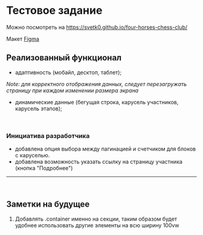 # Тестовое задание
Можно посмотреть на https://svetk0.github.io/four-horses-chess-club/ 

Макет <a href='https://www.figma.com/design/0xXfupPNU3aZxPqFbmhCKb/%D0%94%D0%B8%D0%B7%D0%B0%D0%B9%D0%BD-%D0%B4%D0%BB%D1%8F-%D0%B2%D0%B5%D1%80%D1%81%D1%82%D0%BA%D0%B8-%7C-%D0%A2%D0%B5%D1%81%D1%82%D0%BE%D0%B2%D1%8B%D0%B9-%D0%BB%D0%B5%D0%BD%D0%B4%D0%B8%D0%BD%D0%B3?node-id=0-1&t=sX4Rqo3boGzt5vgZ-0' target='_blank'>Figma</a>
## Реализованный функционал
- адаптивность (мобайл, десктоп, таблет);

<i> Note: для корректного отображения данных, следует перезагружать страницу при каждом изменении размера экрана </i>

- динамические данные (бегущая строка, карусель участников, карусель этапов);

<br>

### Инициатива разработчика
- добавлена опция выбора между пагинацией и счетчиком для блоков с каруселью.
- добавлена возможность указать ссылку на страницу участника (кнопка "Подробнее")

----
<br>

## Заметки на будущее
1. Добавлять .container  именно на секции, таким образом будет удобнее использовать другие элементы на всю ширину 100vw


